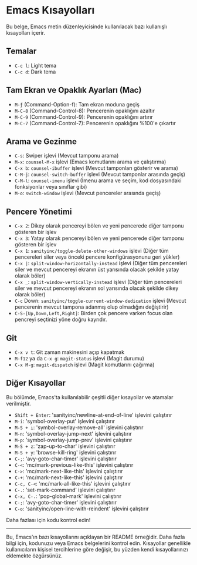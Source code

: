 
# Emacs Kısayolları

Bu belge, Emacs metin düzenleyicisinde kullanılacak bazı kullanışlı kısayolları içerir.

## Temalar

- `C-c l`: Light tema
- `C-c d`: Dark tema

## Tam Ekran ve Opaklık Ayarları (Mac)

- `M-ƒ` (Command-Option-f): Tam ekran moduna geçiş
- `M-C-8` (Command-Control-8): Pencerenin opaklığını azaltır
- `M-C-9` (Command-Control-9): Pencerenin opaklığını artırır
- `M-C-7` (Command-Control-7): Pencerenin opaklığını %100'e çıkartır

## Arama ve Gezinme

- `C-s`: Swiper işlevi (Mevcut tamponu arama)
- `M-x`: `counsel-M-x` işlevi (Emacs komutlarını arama ve çalıştırma)
- `C-x b`: `counsel-ibuffer` işlevi (Mevcut tamponları gösterir ve arama)
- `C-M-j`: `counsel-switch-buffer` işlevi (Mevcut tamponlar arasında geçiş)
- `C-M-l`: `counsel-imenu` işlevi (İmenu arama ve seçim, kod dosyasındaki fonksiyonlar veya sınıflar gibi)
- `M-o`: `switch-window` işlevi (Mevcut pencereler arasında geçiş)

## Pencere Yönetimi

- `C-x 2`: Dikey olarak pencereyi bölen ve yeni pencerede diğer tamponu gösteren bir işlev
- `C-x 3`: Yatay olarak pencereyi bölen ve yeni pencerede diğer tamponu gösteren bir işlev
- `C-x 1`: `sanityinc/toggle-delete-other-windows` işlevi (Diğer tüm pencereleri siler veya önceki pencere konfigürasyonunu geri yükler)
- `C-x |`: `split-window-horizontally-instead` işlevi (Diğer tüm pencereleri siler ve mevcut pencereyi ekranın üst yarısında olacak şekilde yatay olarak böler)
- `C-x _`: `split-window-vertically-instead` işlevi (Diğer tüm pencereleri siler ve mevcut pencereyi ekranın sol yarısında olacak şekilde dikey olarak böler)
- `C-c` Down: `sanityinc/toggle-current-window-dedication` işlevi (Mevcut pencerenin mevcut tampona adanmış olup olmadığını değiştirir)
- `C-S-[Up,Down,Left,Right]`: Birden çok pencere varken focus olan pencreyi seçtinizi yöne doğru kayrıdır.

## Git

- `C-x v t`: Git zaman makinesini açıp kapatmak
- `M-f12` ya da `C-x g`: `magit-status` işlevi (Magit durumu)
- `C-x M-g`: `magit-dispatch` işlevi (Magit komutlarını çağırma)

## Diğer Kısayollar

Bu bölümde, Emacs'ta kullanılabilir çeşitli diğer kısayollar ve atamalar verilmiştir.

- `Shift + Enter`: 'sanityinc/newline-at-end-of-line' işlevini çalıştırır
- `M-i`: 'symbol-overlay-put' işlevini çalıştırır
- `M-S + i`: 'symbol-overlay-remove-all' işlevini çalıştırır
- `M-n`: 'symbol-overlay-jump-next' işlevini çalıştırır
- `M-p`: 'symbol-overlay-jump-prev' işlevini çalıştırır
- `M-S + z`: 'zap-up-to-char' işlevini çalıştırır
- `M-S + y`: 'browse-kill-ring' işlevini çalıştırır
- `C-;`: 'avy-goto-char-timer' işlevini çalıştırır
- `C-<`: 'mc/mark-previous-like-this' işlevini çalıştırır
- `C->`: 'mc/mark-next-like-this' işlevini çalıştırır
- `C-+`: 'mc/mark-next-like-this' işlevini çalıştırır
- `C-c, C-<`: 'mc/mark-all-like-this' işlevini çalıştırır
- `C-.`: 'set-mark-command' işlevini çalıştırır
- `C-x, C-.`: 'pop-global-mark' işlevini çalıştırır
- `C-;`: 'avy-goto-char-timer' işlevini çalıştırır
- `C-o`: 'sanityinc/open-line-with-reindent' işlevini çalıştırır

Daha fazlası için kodu kontrol edin!

---

Bu, Emacs'ın bazı kısayollarını açıklayan bir README örneğidir. Daha fazla bilgi için, kodunuzu veya Emacs belgelerini kontrol edin. Kısayollar genellikle kullanıcıların kişisel tercihlerine göre değişir, bu yüzden kendi kısayollarınızı eklemekte özgürsünüz.

